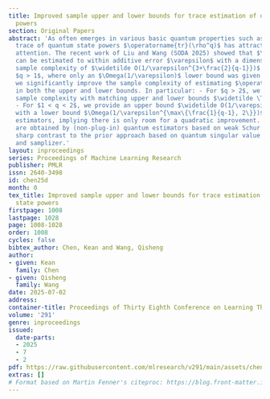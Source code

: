 ```yaml
---
title: Improved sample upper and lower bounds for trace estimation of quantum state
  powers
section: Original Papers
abstract: 'As often emerges in various basic quantum properties such as entropy, the
  trace of quantum state powers $\operatorname{tr}(\rho^q)$ has attracted a lot of
  attention. The recent work of Liu and Wang (SODA 2025) showed that $\operatorname{tr}(\rho^q)$
  can be estimated to within additive error $\varepsilon$ with a dimension-independent
  sample complexity of $\widetilde O(1/\varepsilon^{3+\frac{2}{q-1}})$ for any constant
  $q > 1$, where only an $\Omega(1/\varepsilon)$ lower bound was given. In this paper,
  we significantly improve the sample complexity of estimating $\operatorname{tr}(\rho^q)$
  in both the upper and lower bounds. In particular: - For $q > 2$, we settle the
  sample complexity with matching upper and lower bounds $\widetilde \Theta(1/\varepsilon^2)$.
  - For $1 < q < 2$, we provide an upper bound $\widetilde O(1/\varepsilon^{\frac{2}{q-1}})$,
  with a lower bound $\Omega(1/\varepsilon^{\max\{\frac{1}{q-1}, 2\}})$ for dimension-independent
  estimators, implying there is only room for a quadratic improvement. Our upper bounds
  are obtained by (non-plug-in) quantum estimators based on weak Schur sampling, in
  sharp contrast to the prior approach based on quantum singular value transformation
  and samplizer.'
layout: inproceedings
series: Proceedings of Machine Learning Research
publisher: PMLR
issn: 2640-3498
id: chen25d
month: 0
tex_title: Improved sample upper and lower bounds for trace estimation of quantum
  state powers
firstpage: 1008
lastpage: 1028
page: 1008-1028
order: 1008
cycles: false
bibtex_author: Chen, Kean and Wang, Qisheng
author:
- given: Kean
  family: Chen
- given: Qisheng
  family: Wang
date: 2025-07-02
address:
container-title: Proceedings of Thirty Eighth Conference on Learning Theory
volume: '291'
genre: inproceedings
issued:
  date-parts:
  - 2025
  - 7
  - 2
pdf: https://raw.githubusercontent.com/mlresearch/v291/main/assets/chen25d/chen25d.pdf
extras: []
# Format based on Martin Fenner's citeproc: https://blog.front-matter.io/posts/citeproc-yaml-for-bibliographies/
---
```

